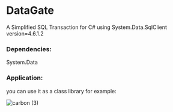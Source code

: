 # DataGate

A Simplified SQL Transaction for C# using System.Data.SqlClient version=4.6.1.2

### Dependencies:
System.Data

### Application:
you can use it as a class library for example:

![carbon (3)](https://user-images.githubusercontent.com/42990222/112097998-97701f00-8bd3-11eb-898a-babb2de031ba.png)

